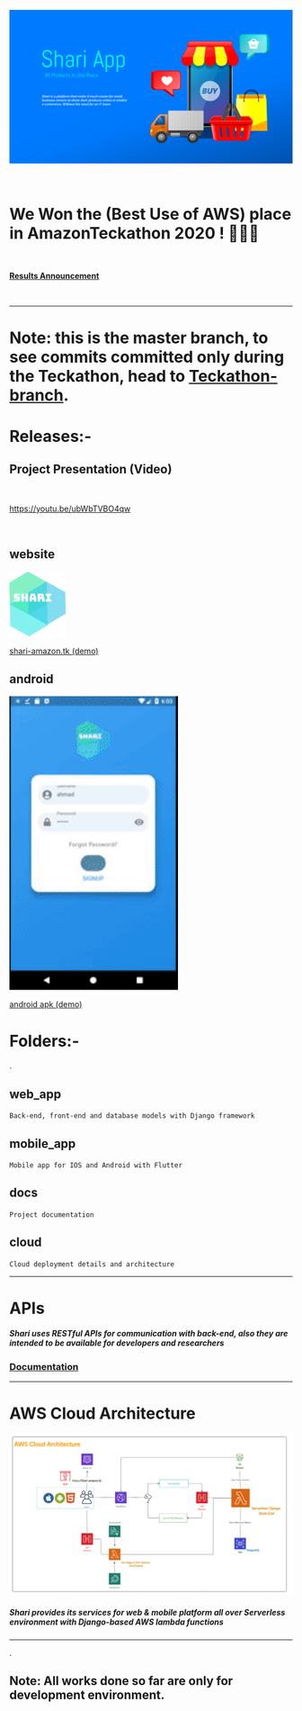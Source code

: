 

![shari_landing_image](docs/home.png)

<br>

#  We Won the (Best Use of AWS) place in AmazonTeckathon 2020 !  🎉🎉🎉

<br>

<a href="https://youtu.be/5jVcb9wJe1c" > <b> Results Announcement  </b> </a>

<br>

___
# Note: this is the master branch, to see commits committed only during the Teckathon, head to <a href="https://github.com/eLMoMaNi/Shari/tree/Teckathon">Teckathon-branch</a>.
# Releases:-

## Project Presentation (Video)

<br>

https://youtu.be/ubWbTVBO4qw

<br>

## website
<a href="https://shari-amazon.tk" class="button big" style="font-width:900">  <img src="docs/fav.png" width=100px > 

 shari-amazon.tk  (demo)</a>
## android
<a href="https://github.com/eLMoMaNi/Shari/tree/master/mobile_app/build/app/outputs/apk/release" class="button big" style="font-width:900">  <img src="docs/android.gif" width=300px > 

 android apk  (demo)</a>
 
   
# Folders:-

.

## web_app 

    Back-end, front-end and database models with Django framework
## mobile_app

    Mobile app for IOS and Android with Flutter 
    
## docs 

    Project documentation 
    
## cloud 

    Cloud deployment details and architecture
    
___

# APIs
##### Shari uses RESTful APIs for communication with back-end, also they are intended to be available for developers and researchers 

### [ Documentation](docs/API.md)  

___

# AWS Cloud Architecture

![shari_landing_image](cloud/arch.jpg)

##### Shari provides its services for web & mobile platform all over Serverless environment with Django-based AWS lambda functions  

___

.
## Note: All works done so far are only for development environment.
